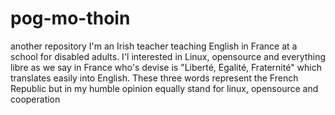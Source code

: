 # pog-mo-thoin
another repository
I'm an Irish teacher teaching English in France at a school for disabled adults. I'l interested in Linux, opensource and everything libre as we say in France who's devise is "Liberté, Egalité, Fraternité" which translates easily into English. These three words represent the French Republic but in my humble opinion equally stand for linux, opensource and cooperation
